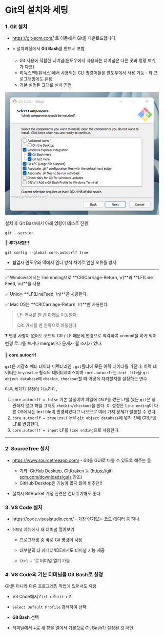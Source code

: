 # Git의 설치와 세팅

### 1. Git 설치

- https://git-scm.com/ 로 이동해서 Git을 다운로드합니다.

- ⭐ 설치과정에서 **Git Bash**를 반드시 포함
  - Git 사용에 적합한 터미널(윈도우에서 사용하는 터미널은 다른 곳과 명령 체계가 다름)
  - 리눅스/맥(유닉스)에서 사용되는 CLI 명령어들을 윈도우에서 사용 가능 - 타 프로그래밍에도 유용
  - 기본 설정된 그대로 설치 진행

![git-bash](assets/git-bash.png)

설치 후 Git Bash에서 아래 명령어 테스트 진행

```console
git --version
```

📌 **추가사항!!!**

```
git config --global core.autocrlf true
```

- 협업시 윈도우와 맥에서 엔터 방식 차이로 인한 오류를 방지

---

✅ Windows에서는 line ending으로 **CR(Carriage-Return, \r)**과 **LF(Line Feed, \n)**을 사용

✅ Unix는 **LF(LineFeed, \n)**만 사용한다.

✅  Mac OS는 **CR(Carriage-Return, \r)**만 사용한다.

> LF: 커서를 한 칸 아래로 이동한다.
>
> CR: 커서를 맨 왼쪽으로 이동한다.

❓ 변경 사항이 없어도 코드의 CR / LF 때문에 변경으로 착각하여 commit을 하게 되어 변경 로그를 보거나 merge마다 문제가 될 소지가 있다.



#### 📌 core.autocrlf

`git`은 저장소 메타 데이타 디렉터리인 `.git`폴더에 모든 이력 데이터를 가진다. 이력 데이터는 `key/value` 형식의 데이터베이스이며 `core.autocrlf`는 `text file`을 `git object database`에 `checkin`, `checkout`할 때 어떻게 처리할지를 설정하는 변수



다음 세가지 설정이 가능하다.

1. `core.autocrlf = false` 기본 설정이며 파일에 `CRLF`를 썼든 `LF`를 썼든 `git`은 상관하지 않고 파일 그래도  `checkin/checkout`을 한다. 이 설정은 `line ending`이 다른 OS에서는 text file이 변경되었다고 나오므로 여러 가지 문제가 발생할 수 있다.
2. `core.autocrlf = true` text file을 `git object database`에 넣기 전에 CRLF를 LF로 변경한다.
3. `core.autocrlf = input` LF를 `line ending`으로 사용한다.

---



### 2. SourceTree 설치

- https://www.sourcetreeapp.com/ - Git을 GUI로 다룰 수 있도록 해주는 툴
  - 기타: GitHub Desktop, GitKraken 등 (https://git-scm.com/downloads/guis 참조)
  - GitHub Desktop은 기능이 많지 않아 비추천!!



- 설치시 BitBucket 계정 관련은 건너뛰기해도 좋다.



### 3. VS Code 설치

- https://code.visualstudio.com/ - 가장 인기있는 코드 에디터 중 하나

- `터미널` 메뉴에서 새 터미널 열어보기

  - 프로그래밍 중 바로 Git 명령어 사용
  - 대부분의 타 에디터/IDE에서도 터미널 기능 제공

  - `Ctrl` + `로 터미널 열기 가능




### 4. VS Code의 기본 터미널을 Git Bash로 설정

Git뿐 아니라 다른 프로그래밍 작업에 있어서도 유용

- VS Code에서 `Ctrl` + `Shift` + `P`

- `Select Default Profile` 검색하여 선택
- **Git Bash** 선택
- 터미널에서 +로 새 창을 열어서 기본으로 Git Bash가 설정된 것 확인